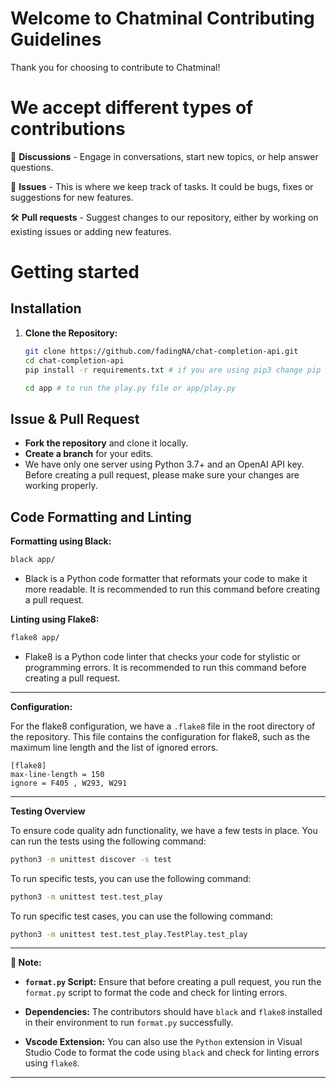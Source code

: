 # Welcome to Chatminal Contributing Guidelines

Thank you for choosing to contribute to Chatminal!

# We accept different types of contributions

📣 **Discussions** - Engage in conversations, start new topics, or help answer questions.

🐞 **Issues** - This is where we keep track of tasks. It could be bugs, fixes or suggestions for new features.

🛠️ **Pull requests** - Suggest changes to our repository, either by working on existing issues or adding new features.

# Getting started

## Installation

1. **Clone the Repository:**

   ```bash
   git clone https://github.com/fadingNA/chat-completion-api.git
   cd chat-completion-api
   pip install -r requirements.txt # if you are using pip3 change pip to pip3 instead.

   cd app # to run the play.py file or app/play.py
   ```

## Issue & Pull Request

- **Fork the repository** and clone it locally.
- **Create a branch** for your edits.
- We have only one server using Python 3.7+ and an OpenAI API key.
  Before creating a pull request, please make sure your changes are working properly.

## Code Formatting and Linting

**Formatting using Black:**

```bash
black app/
```

- Black is a Python code formatter that reformats your code to make it more readable. It is recommended to run this command before creating a pull request.

**Linting using Flake8:**

```bash
flake8 app/
```

- Flake8 is a Python code linter that checks your code for stylistic or programming errors. It is recommended to run this command before creating a pull request.

---

**Configuration:**

For the flake8 configuration, we have a `.flake8` file in the root directory of the repository. This file contains the configuration for flake8, such as the maximum line length and the list of ignored errors.

```
[flake8]
max-line-length = 150
ignore = F405 , W293, W291

```

---

**Testing Overview**

To ensure code quality adn functionality, we have a few tests in place. You can run the tests using the following command:

```bash
python3 -m unittest discover -s test
```

To run specific tests, you can use the following command:

```bash
python3 -m unittest test.test_play
```

To run specific test cases, you can use the following command:

```bash
python3 -m unittest test.test_play.TestPlay.test_play
```

---

**🚨 Note:**

- **`format.py` Script:** Ensure that before creating a pull request, you run the `format.py` script to format the code and check for linting errors.

- **Dependencies:** The contributors should have `black` and `flake8` installed in their environment to run `format.py` successfully.

- **Vscode Extension:** You can also use the `Python` extension in Visual Studio Code to format the code using `black` and check for linting errors using `flake8`.

---
